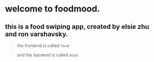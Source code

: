 # welcome to foodmood.
## this is a food swiping app, created by elsie zhu and ron varshavsky.

> the frontend is called `food`

> and the backend is called `mood`